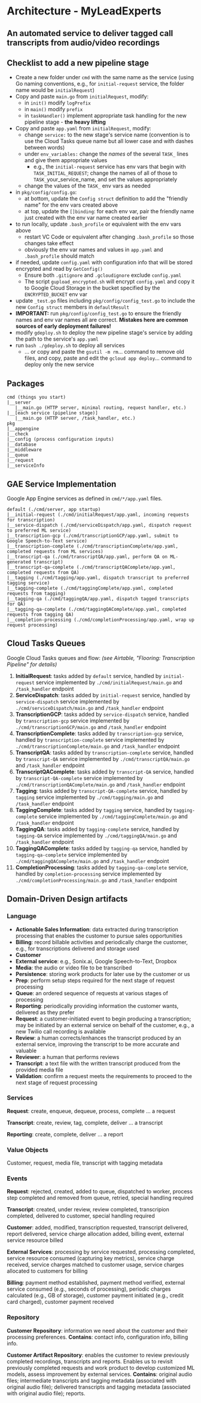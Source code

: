 # Architecture - MyLeadExperts

## An automated service to deliver tagged call transcripts from audio/video recordings

## Checklist to add a new pipeline stage

- Create a new folder under `cmd` with the same name as the service (using Go naming conventions, e.g., for `initial-request` service, the folder name would be `initialRequest`)
- Copy and paste `main.go` from `initialRequest`, modify:
  - in `init()` modify `logPrefix`
  - in `main()` modify `prefix`
  - in `taskHandler()` implement appropriate task handling for the new pipeline stage - **the heavy lifting**
- Copy and paste `app.yaml` from `initialRequest`, modify:
  - change `service:` to the new stage's service name (convention is to use the Cloud Tasks queue name but all lower case and with dashes between words)
  - under `env_variables:` change the *names* of the several `TASK_` lines and give them appropriate values
    - e.g., the `initial-request` service has env vars that begin with  `TASK_INITIAL_REQUEST`; change the names of all of those to `TASK_`your_service_name, and set the values appropriately
  - change the values of the `TASK_` env vars as needed
- in `pkg/config/config.go`:
  - at bottom, update the `Config struct` definition to add the "friendly name" for the env vars created above
  - at top, update the `[]binding`: for each env var, pair the friendly name just created with the env var name created earlier
- to run locally, update `.bash_profile` or equivalent with the env vars above
  - restart VC Code or equivalent after changing `.bash_profile` so those changes take effect
  - obviously the env var names and values in `app.yaml` and `.bash_profile` should match
- if needed, update `config.yaml` with configuration info that will be stored encrypted and read by `GetConfig()`
  - Ensure both `.gitignore` and `.gcloudignore` exclude `config.yaml`
  - The script `gupload_encrypted.sh` will encrypt `config.yaml` and copy it to Google Cloud Storage in the bucket specified by the `ENCRYPTED_BUCKET` env var
- update `_test.go` files including `pkg/config/config_test.go` to include the new `Config struct` members in `defaultResult`
- **IMPORTANT:** run `pkg/config/config_test.go` to ensure the friendly names and env var names all are correct. **Mistakes here are common sources of early deployment failures!**
- modify `gdeploy.sh` to deploy the new pipeline stage's service by adding the path to the service's `app.yaml`
- run `bash ./gdeploy.sh` to deploy all services
  - ... or copy and paste the `gsutil -m rm`... command to remove old files, and copy, paste and edit the `gcloud app deploy`... command to deploy only the new service

## Packages

``` text
cmd (things you start)
|__server
   |__main.go (HTTP server, minimal routing, request handler, etc.)
|__[each service (pipeline stage)]
   |__main.go (HTTP server, /task_handler, etc.)
pkg
|__appengine
|__check
|__config (process configuration inputs)
|__database
|__middleware
|__queue
|__request
|__serviceInfo
```

## GAE Service Implementation

Google App Engine services as defined in `cmd/*/app.yaml` files.

``` text
default (./cmd/server, app startup)
|__initial-request (./cmd/initialRequest/app.yaml, incoming requests for transcription)
|__service-dispatch (./cmd/serviceDispatch/app.yaml, dispatch request to preferred ML service)
|__transcription-gcp (./cmd/transcriptionGCP/app.yaml, submit to Google Speech-to-Text service)
|__transcription-complete (./cmd/transcriptionComplete/app.yaml, completed requests from ML services)
|__transcript-qa (./cmd/transcriptQA/app.yaml, perform QA on ML-generated transcript)
|__transcript-qa-complete (./cmd/transcriptQAComplete/app.yaml, completed requests from QA)
|__tagging (./cmd/tagging/app.yaml, dispatch transcript to preferred tagging service)
|__tagging-complete (./cmd/taggingComplete/app.yaml, completed requests from tagging)
|__tagging-qa (./cmd/taggingQA/app.yaml, dispatch tagged transcripts for QA)
|__tagging-qa-complete (./cmd/taggingQAComplete/app.yaml, completed requests from tagging QA)
|__completion-processing (./cmd/completionProcessing/app.yaml, wrap up request processing)
```

## Cloud Tasks Queues

Google Cloud Tasks queues and flow: *(see Airtable, "Flooring: Transcription Pipeline" for details)*

1. **InitialRequest**: tasks added by `default` service, handled by `initial-request` service implemented by `./cmd/initialRequest/main.go` and `/task_handler` endpoint
1. **ServiceDispatch**: tasks added by `initial-request` service, handled by `service-dispatch` service implemented by `./cmd/serviceDispatch/main.go` and `/task_handler` endpoint
1. **TranscriptionGCP**: tasks added by `service-dispatch` service, handled by `transcription-gcp` service implemented by `./cmd/transcriptionGCP/main.go` and `/task_handler` endpoint
1. **TranscriptionComplete**: tasks added by `transcription-gcp` service, handled by `transcription-complete` service implemented by `./cmd/transcriptionComplete/main.go` and `/task_handler` endpoint
1. **TranscriptQA**: tasks added by `transcription-complete` service, handled by `transcript-QA` service implemented by `./cmd/transcriptQA/main.go` and `/task_handler` endpoint
1. **TranscriptQAComplete**: tasks added by `transcript-QA` service, handled by `transcript-QA-complete` service  implemented by `./cmd/transcriptionQAComplete/main.go` and `/task_handler` endpoint
1. **Tagging**: tasks added by `transcript-QA-complete` service, handled by `tagging` service implemented by `./cmd/tagging/main.go` and `/task_handler` endpoint
1. **TaggingComplete**: tasks added by `tagging` service, handled by `tagging-complete` service implemented by `./cmd/taggingComplete/main.go` and `/task_handler` endpoint
1. **TaggingQA**: tasks added by `tagging-complete` service, handled by `tagging-QA` service implemented by `./cmd/taggingQA/main.go` and `/task_handler` endpoint
1. **TaggingQAComplete**: tasks added by `tagging-qa` service, handled by `tagging-qa-complete` service implemented by `./cmd/taggingQAComplete/main.go` and `/task_handler` endpoint
1. **CompletionProcessing**: tasks added by `tagging-qa-complete` service, handled by `completion-processing` service implemented by `./cmd/completionProcessing/main.go` and `/task_handler` endpoint

## Domain-Driven Design artifacts

### Language

- **Actionable Sales Information**: data extracted during transcription processing that enables the customer to pursue sales opportunities
- **Billing**: record billable activities and periodically charge the customer, e.g., for transcriptions delivered and storage used
- **Customer**
- **External service**: e.g., Sonix.ai, Google Speech-to-Text, Dropbox
- **Media**: the audio or video file to be transcribed
- **Persistence**: storing work products for later use by the customer or us
- **Prep**: perform setup steps required for the next stage of request processing
- **Queue**: an ordered sequence of requests at various stages of processing
- **Reporting**: periodically providing information the customer wants, delivered as they prefer
- **Request**: a customer-initiated event to begin producing a transcription; may be initiated by an external service on behalf of the customer, e.g., a new Twilio call recording is available
- **Review**: a human corrects/enhances the transcript produced by an external service, improving the transcript to be more accurate and valuable
- **Reviewer**: a human that performs reviews
- **Transcript**: a text file with the written transcript produced from the provided media file
- **Validation**: confirm a request meets the requirements to proceed to the next stage of request processing

### Services

**Request**: create, enqueue, dequeue, process, complete ... a request

**Transcript**: create, review, tag, complete, deliver ... a transcript

**Reporting**: create, complete, deliver ... a report

### Value Objects

Customer, request, media file, transcript with tagging metadata

### Events

**Request**: rejected, created, added to queue, dispatched to worker, process step completed and removed from queue, retried, special handling required

**Transcript**: created, under review, review completed, transcripion completed, delivered to customer, special handling required

**Customer**: added, modified, transcription requested, transcript delivered, report delivered, service charge allocation added, billing event, external service resource billed

**External Services**: processing by service requested, processing completed, service resource consumed (capturing key metrics), service charge received, service charges matched to customer usage, service charges allocated to customers for billing

**Billing**: payment method established, payment method verified, external service consumed (e.g., seconds of processing), periodic charges calculated (e.g., GB of storage), customer payment initiated (e.g., credit card charged), customer payment received

### Repository

**Customer Repository**: information we need about the customer and their processing preferences. **Contains**: contact info, configuration info, billing info.

**Customer Artifact Repository**: enables the customer to review previously completed recordings, transcripts and reports. Enables us to revisit previously completed requests and work product to develop customized ML models, assess improvement by external services. **Contains**: original audio files; intermediate transcripts and tagging metadata (associated with original audio file); delivered transcripts and tagging metadata (associated with original audio file); reports.
